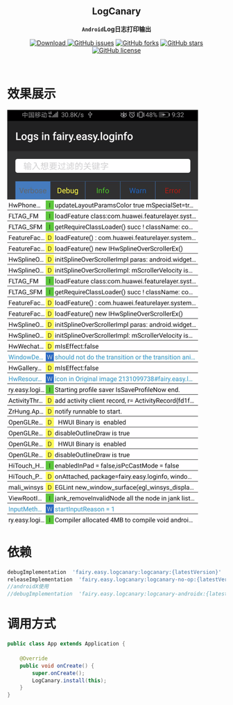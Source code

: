 <div align="center">

## LogCanary

**`Android`Log日志打印输出**

[![Download](https://api.bintray.com/packages/guxiaonian/logcanary/logcanary/images/download.svg) ](https://bintray.com/guxiaonian/logcanary/logcanary/_latestVersion)
[![GitHub issues](https://img.shields.io/github/issues/guxiaonian/LogCanary.svg)](https://github.com/guxiaonian/LogCanary/issues)
[![GitHub forks](https://img.shields.io/github/forks/guxiaonian/LogCanary.svg)](https://github.com/guxiaonian/LogCanary/network)
[![GitHub stars](https://img.shields.io/github/stars/guxiaonian/LogCanary.svg)](https://github.com/guxiaonian/LogCanary/stargazers)
[![GitHub license](https://img.shields.io/github/license/guxiaonian/LogCanary.svg)](http://www.apache.org/licenses/LICENSE-2.0)

</div>
<br>

# 效果展示

![log1_logo](./img/log.png)

# 依赖

```gradle
debugImplementation  'fairy.easy.logcanary:logcanary:{latestVersion}'
releaseImplementation  'fairy.easy.logcanary:logcanary-no-op:{latestVersion}'
//androidX使用
//debugImplementation  'fairy.easy.logcanary:logcanary-androidx:{latestVersion}'

```
      
# 调用方式

```java
public class App extends Application {

    @Override
    public void onCreate() {
        super.onCreate();
        LogCanary.install(this);
    }
}

```
